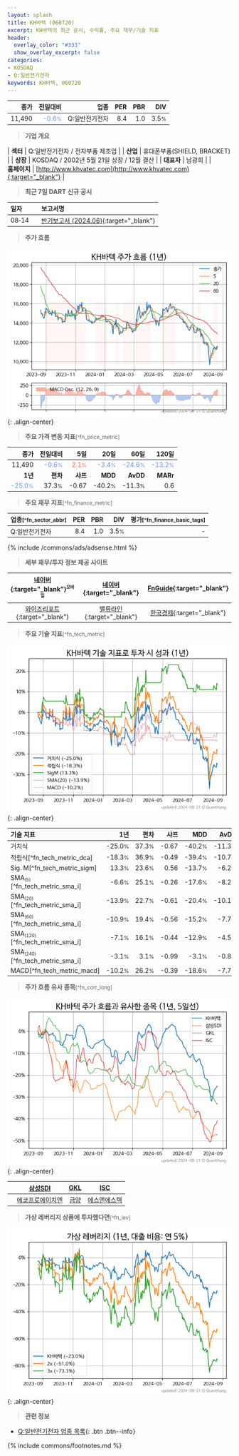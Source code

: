 ```yaml
---
layout: splash
title: KH바텍 (060720)
excerpt: KH바텍의 최근 공시, 수익률, 주요 재무/기술 지표
header:
  overlay_color: "#333"
  show_overlay_excerpt: false
categories:
- KOSDAQ
- Q:일반전기전자
keywords: KH바텍, 060720
---
```


| **종가** | **전일대비** | **업종** | **PER** | **PBR** | **DIV** |
| -------: | -----------: | -------: | ------: | ------: | ------: |
| 11,490 | <span style="color: cornflowerblue">-0.6<small>%</small></span> | Q:일반전기전자 | 8.4 | 1.0 | 3.5<small>%</small> |

<!-- more -->


> **기업 개요**<a id="company"></a>

| <span style="white-space:nowrap;">**섹터**</span> | Q:일반전기전자 / 전자부품 제조업 |
| <span style="white-space:nowrap;">**산업**</span> | 휴대폰부품(SHIELD, BRACKET) |
| <span style="white-space:nowrap;">**상장**</span> | KOSDAQ / 2002년 5월 21일 상장 / 12월 결산 |
| <span style="white-space:nowrap;">**대표자**</span> | 남광희 |
| <span style="white-space:nowrap;">**홈페이지**</span> | [http://www.khvatec.com](http://www.khvatec.com){:target="_blank"} |


> **최근 7일 DART 신규 공시**<a id="dart"></a>

| **일자** |      | **보고서명** |
| :------- | :--- | :----------- |
| 08&#x2011;14 | | [반기보고서 (2024.06)](https://dart.fss.or.kr/dsaf001/main.do?rcpNo=20240814004247){:target="_blank"} |


> **주가 흐름**<a id="price"></a>

![060720](/stock/images/060720.png){: .align-center}


> **주요 가격 변동 지표**<small>[^fn_price_metric]</small>

| **종가** | **전일대비** | **5일** | **20일** | **60일** | **120일** |
| -------: | -----------: | ------: | -------: | -------: | --------: |
| 11,490 | <span style="color: cornflowerblue">-0.6<small>%</small></span> | <span style="color: tomato">2.1<small>%</small></span> | <span style="color: cornflowerblue">-3.4<small>%</small></span> | <span style="color: cornflowerblue">-24.6<small>%</small></span> | <span style="color: cornflowerblue">-13.2<small>%</small></span> |
| **1년** | **편차** | **샤프** | **MDD** | **AvDD** | **MARr** |
| <span style="color: cornflowerblue">-25.0<small>%</small></span> | 37.3<small>%</small> | -0.67 | -40.2<small>%</small> | -11.3<small>%</small> | 0.6 |


> **주요 재무 지표**<small>[^fn_finance_metric]</small>

| **업종**<small>[^fn_sector_abbr]</small> | **PER** | **PBR** | **DIV** | **평가**<small>[^fn_finance_basic_tags]</small> |
| :--------------------------------------- | ------: | ------: | ------: | ----------------------------------------------: |
| Q:일반전기전자 | 8.4 | 1.0 | 3.5<small>%</small> | - |



{% include /commons/ads/adsense.html %}

> **세부 재무/투자 정보 제공 사이트**

| [네이버](https://m.stock.naver.com/domestic/stock/060720/finance/summary){:target="_blank"}<sup><small>모바일</small></sup> | [네이버](https://finance.naver.com/item/coinfo.naver?code=060720){:target="_blank"} | [FnGuide](https://comp.fnguide.com/SVO2/ASP/SVD_Invest.asp?gicode=A060720&MenuYn=Y){:target="_blank"} |
| :---: | :---: | :---: |
| [와이즈리포트](https://comp.wisereport.co.kr/company/c1040001.aspx?cmp_cd=060720){:target="_blank"} | [밸류라인](https://www.valueline.co.kr/finance/summary/060720){:target="_blank"} | [한국경제](https://markets.hankyung.com/stock/060720/financial-summary){:target="_blank"} |


> **주요 기술 지표**<small>[^fn_tech_metric]</small>


![060720](/stock/images/060720_tech.png){: .align-center}

| **기술 지표** | **1년** | **편차** | **샤프** | **MDD** | **AvDD** |
| :------------ | ------: | -----------: | -------: | ------: | -------: |
| 거치식 | -25.0<small>%</small> | 37.3<small>%</small> | -0.67 | -40.2<small>%</small> | -11.3<small>%</small> |
| 적립식[^fn_tech_metric_dca] | -18.3<small>%</small> | 36.9<small>%</small> | -0.49 | -39.4<small>%</small> | -10.7<small>%</small> |
| Sig. M[^fn_tech_metric_sigm] | 13.3<small>%</small> | 23.6<small>%</small> | 0.56 | -13.7<small>%</small> | -6.2<small>%</small> |
| SMA<small><sub>(5)</sub></small>[^fn_tech_metric_sma_i] | -6.6<small>%</small> | 25.1<small>%</small> | -0.26 | -17.6<small>%</small> | -8.2<small>%</small> |
| SMA<small><sub>(20)</sub></small>[^fn_tech_metric_sma_i] | -13.9<small>%</small> | 22.7<small>%</small> | -0.61 | -20.4<small>%</small> | -10.1<small>%</small> |
| SMA<small><sub>(60)</sub></small>[^fn_tech_metric_sma_i] | -10.9<small>%</small> | 19.4<small>%</small> | -0.56 | -15.2<small>%</small> | -7.7<small>%</small> |
| SMA<small><sub>(120)</sub></small>[^fn_tech_metric_sma_i] | -7.1<small>%</small> | 16.1<small>%</small> | -0.44 | -12.9<small>%</small> | -4.5<small>%</small> |
| SMA<small><sub>(240)</sub></small>[^fn_tech_metric_sma_i] | -3.1<small>%</small> | 3.1<small>%</small> | -0.99 | -3.1<small>%</small> | -0.8<small>%</small> |
| MACD[^fn_tech_metric_macd] | -10.2<small>%</small> | 26.2<small>%</small> | -0.39 | -18.6<small>%</small> | -7.7<small>%</small> |


> **주가 흐름 유사 종목**<a id="corr"></a><small>[^fn_corr_long]</small>

![060720](/stock/images/060720_corr.png){: .align-center}

|       | [삼성SDI](/006400/) | [GKL](/114090/) | [ISC](/095340/) |
| :---: | :------------------------------------: | :------------------------------------: | :------------------------------------: |
|       | [에코프로에이치엔](/383310/) | [금양](/001570/) | [에스앤에스텍](/101490/) |


> **가상 레버리지 상품에 투자했다면**<a id="2x"></a><small>[^fn_lev]</small>

![060720](/stock/images/060720_2x.png){: .align-center}


> **관련 정보**

- [Q:일반전기전자 업종 목록](/stats/sector/kosdaq_업종_일반전기전자_종목/){: .btn .btn--info}

{% include commons/footnotes.md %}